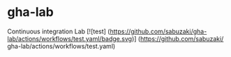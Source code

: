 # gha-lab
Continuous integration Lab
[![test] (https://github.com/sabuzaki/gha-lab/actions/workflows/test.yaml/badge.svg)] (https://github.com/sabuzaki/
gha-lab/actions/workflows/test.yaml)
